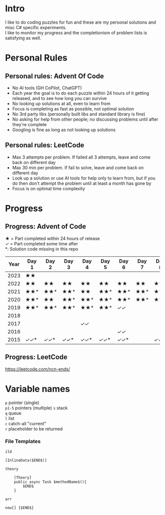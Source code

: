 # Intro

I like to do coding puzzles for fun and these are my personal solutions and misc C# specific experiments.   
I like to monitor my progress and the completionism of problem lists is satisfying as well.  

# Personal Rules

## Personal rules: Advent Of Code
- No AI tools (GH CoPilot, ChatGPT)
- Each year the goal is to do each puzzle within 24 hours of it getting released, and to see how long you can survive
- No looking up solutions at all, even to learn from
- Focus is completing as fast as possible, not optimal solution
- No 3rd party libs (personally built libs and standard library is fine)
- No asking for help from other people; no discussing problems until after they're complete
- Googling is fine as long as not looking up solutions

## Personal rules: LeetCode
- Max 3 attempts per problem. If failed all 3 attempts, leave and come back on different day
- Max 30 min per problem. If fail to solve, leave and come back on different day
- Look up a solution or use AI tools for help only to learn from, but if you do then don't attempt the problem until at least a month has gone by
- Focus is on optimal time complexity

# Progress

## Progress: Advent of Code

**★**  = Part completed within 24 hours of release  
*✓* = Part completed some time after  
*: Solution code missing in this repo

| Year | Day 1   | Day 2   | Day 3   | Day 4   | Day 5   | Day 6   | Day 7   | Day 8   | Day 9   | Day 10  | Day 11  | Day 12  | Day 13   | Day 14  | Day 15  | Day 16    | Day 17 | Day 18 | Day 19 | Day 20 | Day 21 | Day 22 | Day 23 | Day 24 | Day 25 |
|------|---------|---------|---------|---------|---------|---------|---------|---------|---------|---------|---------|---------|----------|---------|---------|-----------|--------|--------|--------|--------|--------|--------|--------|--------|--------|
| 2023 | **★★**  |         |         |         |         |         |         |         |         |         |         |         |          |         |         |           |        |        |        |        |        |        |        |        |        |
| 2022 | **★★**  | **★★**  | **★★**  | **★★**  | **★★**  | **★★**  | **★★**  | **★★**  | **★★**  | **★★**  | **★★**  | **★★**  | **★***✓* |         |         |           |        |        |        |        |        |        |        |        |        |
| 2021 | **★★*** | **★★*** | **★★*** | **★★**  | **★★*** | **★★*** | **★★*** | **★★*** | **★★*** | **★★*** | **★★*** | **★★*** | **★★***  | **★★*** | **★★*** | **★***✓** |        |        |        |        |        |        |        |        |        |
| 2020 | **★★*** | **★★**  | **★★*** | **★★*** | **★★*** | **★★*** | **★★*** | **★★*** | **★★*** |         |         |         |          |         |         |           |        |        |        |        |        |        |        |        |        |
| 2019 | **★★*** | **★★*** | **★★*** | **★★*** | **★★*** | *✓✓*    |         |         |         |         |         |         |          |         |         |           |        |        |        |        |        |        |        |        |        |
| 2018 |         |         |         |         |         |         |         |         |         |         | *✓*     |         |          |         |         |           |        |        |        |        |        |        |        |        |        |
| 2017 |         |         |         | *✓✓*    |         |         |         |         |         |         |         | *✓✓*    |          |         |         |           |        |        |        |        |        |        |        |        |        |
| 2016 |         |         |         |         |         | *✓✓*    |         |         |         |         |         |         | *✓✓*     |         |         |           |        |        |        |        |        |        |        |        |        |
| 2015 | *✓✓**   | *✓✓**   | *✓✓**   | *✓✓**   | *✓✓**   | *✓✓**   |         | *✓✓*    |         |         |         |         |          |         |         |           |        |        |        |        |        |        |        |        |        |

## Progress: LeetCode

https://leetcode.com/ncn-ends/

# Variable names
`p` pointer (single)  
`p1-5` pointers (multiple)
`s` stack   
`q` queue  
`l` list  
`c` catch-all "current"  
`r` placeholder to be returned



### File Templates

`ild`  
```
[InlineData($END$)]
```  
  
`theory`
```
    [Theory]
    public async Task $methodName$(){
        $END$
    }
```

`arr`
```
new[] {$END$}
```